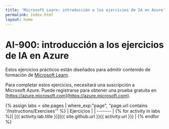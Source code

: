 ```yaml
---
title: 'Microsoft Learn: introducción a los ejercicios de IA en Azure'
permalink: index.html
layout: home
---
```


# AI-900: introducción a los ejercicios de IA en Azure

Estos ejercicios prácticos están diseñados para admitir contenido de formación de [Microsoft Learn](https://docs.microsoft.com/training/).

Para completar estos ejercicios, necesitará una suscripción a Microsoft Azure. Puede registrarse para obtener una prueba gratuita en [https://azure.microsoft.com](https://azure.microsoft.com).

{% assign labs = site.pages | where_exp:"page", "page.url contains '/Instructions/Exercises'" %}
| Ejercicios |
| ------- | 
{% for activity in labs  %}| [{{ activity.lab.title }}]({{ site.github.url }}{{ activity.url }}) |
{% endfor %}
